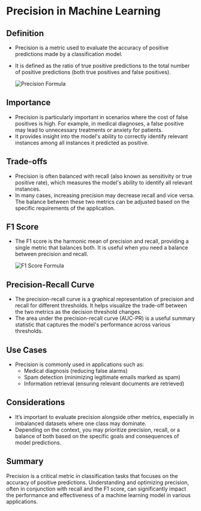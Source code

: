# Precision in Machine Learning

## Definition
- Precision is a metric used to evaluate the accuracy of positive predictions made by a classification model.
- It is defined as the ratio of true positive predictions to the total number of positive predictions (both true positives and false positives).

  ![Precision Formula](r'C:\Users\InfoBay\OneDrive\Desktop\Machine-Learning-Matrics\Classification-Matics\Precision\1.jpg')

## Importance
- Precision is particularly important in scenarios where the cost of false positives is high. For example, in medical diagnoses, a false positive may lead to unnecessary treatments or anxiety for patients.
- It provides insight into the model's ability to correctly identify relevant instances among all instances it predicted as positive.

## Trade-offs
- Precision is often balanced with recall (also known as sensitivity or true positive rate), which measures the model's ability to identify all relevant instances. 
- In many cases, increasing precision may decrease recall and vice versa. The balance between these two metrics can be adjusted based on the specific requirements of the application.

## F1 Score
- The F1 score is the harmonic mean of precision and recall, providing a single metric that balances both. It is useful when you need a balance between precision and recall.

  ![F1 Score Formula](r'C:\Users\InfoBay\OneDrive\Desktop\Machine-Learning-Matrics\Classification-Matics\Precision\1.jpg')

## Precision-Recall Curve
- The precision-recall curve is a graphical representation of precision and recall for different thresholds. It helps visualize the trade-off between the two metrics as the decision threshold changes.
- The area under the precision-recall curve (AUC-PR) is a useful summary statistic that captures the model's performance across various thresholds.

## Use Cases
- Precision is commonly used in applications such as:
  - Medical diagnosis (reducing false alarms)
  - Spam detection (minimizing legitimate emails marked as spam)
  - Information retrieval (ensuring relevant documents are retrieved)

## Considerations
- It’s important to evaluate precision alongside other metrics, especially in imbalanced datasets where one class may dominate.
- Depending on the context, you may prioritize precision, recall, or a balance of both based on the specific goals and consequences of model predictions.

## Summary
Precision is a critical metric in classification tasks that focuses on the accuracy of positive predictions. Understanding and optimizing precision, often in conjunction with recall and the F1 score, can significantly impact the performance and effectiveness of a machine learning model in various applications.
